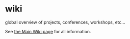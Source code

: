 wiki
====

global overview of projects, conferences, workshops, etc...

See [the Main Wiki page](https://github.com/read-write-web/wiki/wiki) for all information.
